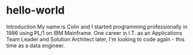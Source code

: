 # hello-world
Introduction
My name is Colin and I started programming professionally in 1986 using PL/1 on IBM Mainframe.
One career in I.T. as an Applications Team Leader and Solution Architect later, I'm looking to code again - this time as a data engineer.
